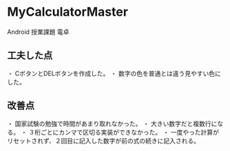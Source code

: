 # MyCalculatorMaster
Android 授業課題 電卓

## 工夫した点
・ CボタンとDELボタンを作成した。
・ 数字の色を普通とは違う見やすい色にした。

## 改善点
・ 国家試験の勉強で時間があまり取れなかった。
・ 大きい数字だと複数行になる。
・ ３桁ごとにカンマで区切る実装ができなかった。
・ 一度やった計算がリセットされず、２回目に記入した数字が前の式の続きに記入される。
